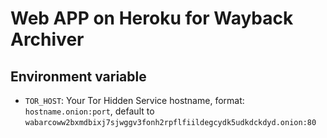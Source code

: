 # Web APP on Heroku for Wayback Archiver

## Environment variable

- `TOR_HOST`: Your Tor Hidden Service hostname, format: `hostname.onion:port`, default to `wabarcoww2bxmdbixj7sjwggv3fonh2rpflfiildegcydk5udkdckdyd.onion:80`
